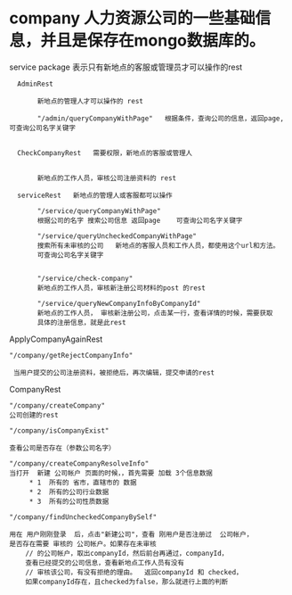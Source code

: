 # company  人力资源公司的一些基础信息，并且是保存在mongo数据库的。


service package  表示只有新地点的客服或管理员才可以操作的rest

      AdminRest
      
           新地点的管理人才可以操作的 rest
           
           "/admin/queryCompanyWithPage"   根据条件，查询公司的信息，返回page,可查询公司名字关键字
           

      CheckCompanyRest   需要权限，新地点的客服或管理人
         
           
           新地点的工作人员，审核公司注册资料的 rest
           
      serviceRest   新地点的管理人或客服都可以操作
      
           "/service/queryCompanyWithPage"
           根据公司的名字 搜索公司信息 返回page    可查询公司名字关键字
           
           "/service/queryUncheckedCompanyWithPage"
           搜索所有未审核的公司   新地点的客服人员和工作人员，都使用这个url和方法。
           可查询公司名字关键字
           
           
           "/service/check-company"
           新地点的工作人员，审核新注册公司材料的post 的rest
           
           "/service/queryNewCompanyInfoByCompanyId"
           新地点的工作人员， 审核新注册公司，点击某一行，查看详情的时候，需要获取
           具体的注册信息，就是此rest

     
ApplyCompanyAgainRest

    "/company/getRejectCompanyInfo"  
    
     当用户提交的公司注册资料，被拒绝后，再次编辑，提交申请的rest
     

     
CompanyRest

    "/company/createCompany"
    公司创建的rest
    
    "/company/isCompanyExist"
    
    查看公司是否存在（参数公司名字）
    
    "/company/createCompanyResolveInfo"
    当打开  新建 公司帐户 页面的时候，，首先需要 加载 3个信息数据
         * 1  所有的 省市，直辖市的 数据
         * 2  所有的公司行业数据
         * 3  所有的公司性质数据
         
    "/company/findUncheckedCompanyBySelf"
    
    用在 用户刚刚登录  后，点击"新建公司"，查看 刚用户是否注册过  公司帐户，
    是否存在需要 审核的 公司帐户。如果存在未审核
        // 的公司帐户，取出companyId，然后前台再通过，companyId，
        查看已经提交的公司信息，查看新地点工作人员有没有
        // 审核该公司，有没有拒绝的理由。  返回companyId 和 checked，
        如果companyId存在，且checked为false，那么就进行上面的判断
        
        
    